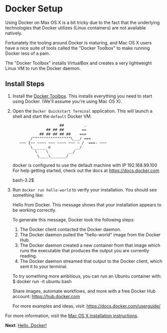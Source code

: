# Docker Setup

Using Docker on Max OS X is a bit tricky due to the fact that the underlying technologies that Docker utilizes (Linux containers) are not available natively.

Fortunately the tooling around Docker is maturing, and Mac OS X users have a nice suite of tools called the "Docker Toolbox" to make running Docker less of a pain.

The "Docker Toolbox" installs VirtualBox and creates a very lightweight Linux VM to run the Docker daemon.

## Install Steps

1. Install the [Docker Toolbox](https://www.docker.com/toolbox). This installs everything you need to start using Docker. (We'll assume you're using Mac OS X).
2. Open the `Docker Quickstart Terminal` application. This will launch a shell and start the `default` Docker VM.

	                        ##         .
	                  ## ## ##        ==
	               ## ## ## ## ##    ===
	           /"""""""""""""""""\___/ ===
	      ~~~ {~~ ~~~~ ~~~ ~~~~ ~~~ ~ /  ===- ~~~
	           \______ o           __/
	             \    \         __/
	              \____\_______/


	docker is configured to use the default machine with IP 192.168.99.100
	For help getting started, check out the docs at https://docs.docker.com

	bash-3.2$

3. Run `docker run hello-world` to verify your installation. You should see something like:

	Hello from Docker.
	This message shows that your installation appears to be working correctly.

	To generate this message, Docker took the following steps:
	 1. The Docker client contacted the Docker daemon.
	 2. The Docker daemon pulled the "hello-world" image from the Docker Hub.
	 3. The Docker daemon created a new container from that image which runs the
	    executable that produces the output you are currently reading.
	 4. The Docker daemon streamed that output to the Docker client, which sent it
	    to your terminal.

	To try something more ambitious, you can run an Ubuntu container with:
	 $ docker run -it ubuntu bash

	Share images, automate workflows, and more with a free Docker Hub account:
	 https://hub.docker.com

	For more examples and ideas, visit:
	 https://docs.docker.com/userguide/

For more information, visit the [Mac OS X installation instructions](https://docs.docker.com/installation/mac/).

**Next**: [Hello, Docker!](../01-hello-docker)
